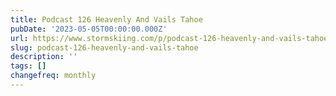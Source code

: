 ```yaml
---
title: Podcast 126 Heavenly And Vails Tahoe
pubDate: '2023-05-05T00:00:00.000Z'
url: https://www.stormskiing.com/p/podcast-126-heavenly-and-vails-tahoe
slug: podcast-126-heavenly-and-vails-tahoe
description: ''
tags: []
changefreq: monthly
---
```


<!-- Add post content below -->
